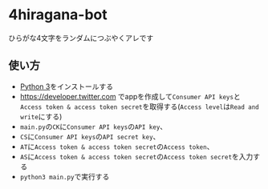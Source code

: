 # 4hiragana-bot
ひらがな4文字をランダムにつぶやくアレです

## 使い方
* [Python 3](https://www.python.org/downloads/)をインストールする
* https://developer.twitter.com でappを作成して`Consumer API keys`と`Access token & access token secret`を取得する(`Access level`は`Read and write`にする)
* `main.py`の`CK`に`Consumer API keys`の`API key`、
* `CS`に`Consumer API keys`の`API secret key`、
* `AT`に`Access token & access token secret`の`Access token`、
* `AS`に`Access token & access token secret`の`Access token secret`を入力する
* `python3 main.py`で実行する
